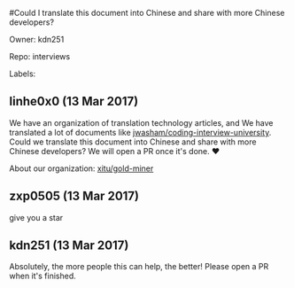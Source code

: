 #Could I translate this document into Chinese and share with more Chinese developers?

Owner: kdn251

Repo: interviews

Labels: 

## linhe0x0 (13 Mar 2017)

We have an organization of translation technology articles, and We have translated a lot of documents like [jwasham/coding-interview-university](https://github.com/jwasham/coding-interview-university/blob/master/translations/README-cn.md). Could we translate this document into Chinese and share with more Chinese developers? We will open a PR once it's done.  ❤️ 

About our organization: [xitu/gold-miner](https://github.com/xitu/gold-miner)

## zxp0505 (13 Mar 2017)

give you a star

## kdn251 (13 Mar 2017)

Absolutely, the more people this can help, the better! Please open a PR when it's finished.

